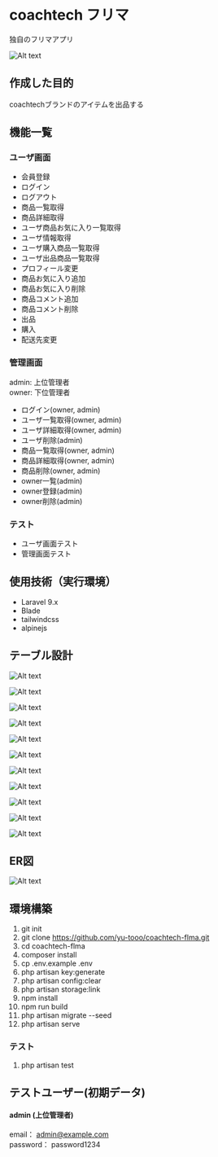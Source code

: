 # coachtech フリマ
独自のフリマアプリ

![Alt text](storage/image/home.png)
## 作成した目的
coachtechブランドのアイテムを出品する

## 機能一覧
### ユーザ画面
- 会員登録
- ログイン
- ログアウト
- 商品一覧取得
- 商品詳細取得
- ユーザ商品お気に入り一覧取得
- ユーザ情報取得
- ユーザ購入商品一覧取得
- ユーザ出品商品一覧取得
- プロフィール変更
- 商品お気に入り追加
- 商品お気に入り削除
- 商品コメント追加
- 商品コメント削除
- 出品
- 購入
- 配送先変更

### 管理画面
admin: 上位管理者  
owner: 下位管理者
- ログイン(owner, admin)
- ユーザ一覧取得(owner, admin)
- ユーザ詳細取得(owner, admin)
- ユーザ削除(admin)
- 商品一覧取得(owner, admin)
- 商品詳細取得(owner, admin)
- 商品削除(owner, admin)
- owner一覧(admin)
- owner登録(admin)
- owner削除(admin)

### テスト
- ユーザ画面テスト
- 管理画面テスト

## 使用技術（実行環境）
- Laravel 9.x
- Blade
- tailwindcss
- alpinejs

## テーブル設計
![Alt text](storage/image/usersTable.png)

![Alt text](storage/image/profilesTable.png)

![Alt text](storage/image/itemsTable.png)

![Alt text](storage/image/likesTable.png)

![Alt text](storage/image/commentsTable.png)

![Alt text](storage/image/sold_itemTable.png)

![Alt text](storage/image/conditionsTable.png)

![Alt text](storage/image/categoriesTable.png)

![Alt text](storage/image/category_itemTable.png)

![Alt text](storage/image/ownersTable.png)

![Alt text](storage/image/adminsTable.png)

## ER図
![Alt text](storage/image/ER_figure.drawio.png)

## 環境構築
1. git init
2. git clone https://github.com/yu-tooo/coachtech-flma.git
3. cd coachtech-flma
4. composer install
5. cp .env.example .env
6. php artisan key:generate
7. php artisan config:clear
8. php artisan storage:link
9. npm install
10. npm run build
11. php artisan migrate --seed
12. php artisan serve

### テスト
1. php artisan test

## テストユーザー(初期データ)

#### admin (上位管理者)  
email： admin@example.com  
password： password1234
